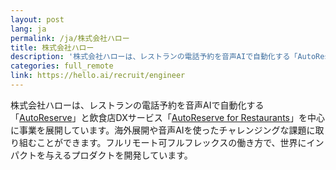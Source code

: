 ```yaml
---
layout: post
lang: ja
permalink: /ja/株式会社ハロー
title: 株式会社ハロー
description: '株式会社ハローは、レストランの電話予約を音声AIで自動化する「AutoReserve」と飲食店DXサービス「AutoReserve for Restaurants」を中心に事業を展開しています。海外展開や音声AIを使ったチャレンジングな課題に取り組むことができます。フルリモート可フルフレックスの働き方で、世界にインパクトを与えるプロダクトを開発しています。'
categories: full_remote
link: https://hello.ai/recruit/engineer
---
```


<p>株式会社ハローは、レストランの電話予約を音声AIで自動化する「<a href="https://autoreserve.com">AutoReserve</a>」と飲食店DXサービス「<a href="https://autoreserve.com/for_restaurants/qr_order">AutoReserve for Restaurants</a>」を中心に事業を展開しています。海外展開や音声AIを使ったチャレンジングな課題に取り組むことができます。フルリモート可フルフレックスの働き方で、世界にインパクトを与えるプロダクトを開発しています。</p>
